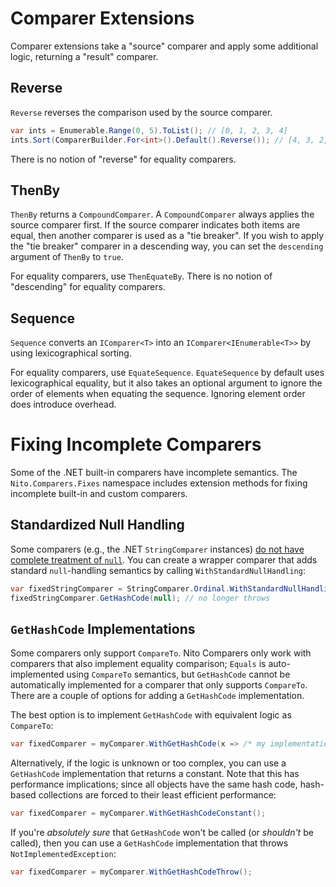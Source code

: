 # Comparer Extensions

Comparer extensions take a "source" comparer and apply some additional logic, returning a "result" comparer.

## Reverse

`Reverse` reverses the comparison used by the source comparer.

```C#
var ints = Enumerable.Range(0, 5).ToList(); // [0, 1, 2, 3, 4]
ints.Sort(ComparerBuilder.For<int>().Default().Reverse()); // [4, 3, 2, 1, 0]
```

There is no notion of "reverse" for equality comparers.

## ThenBy

`ThenBy` returns a `CompoundComparer`. A `CompoundComparer` always applies the source comparer first. If the source comparer indicates both items are equal, then another comparer is used as a "tie breaker". If you wish to apply the "tie breaker" comparer in a descending way, you can set the `descending` argument of `ThenBy` to `true`.

For equality comparers, use `ThenEquateBy`. There is no notion of "descending" for equality comparers.

## Sequence

`Sequence` converts an `IComparer<T>` into an `IComparer<IEnumerable<T>>` by using lexicographical sorting.

For equality comparers, use `EquateSequence`. `EquateSequence` by default uses lexicographical equality, but it also takes an optional argument to ignore the order of elements when equating the sequence. Ignoring element order does introduce overhead.

# Fixing Incomplete Comparers

Some of the .NET built-in comparers have incomplete semantics. The `Nito.Comparers.Fixes` namespace includes extension methods for fixing incomplete built-in and custom comparers.

## Standardized Null Handling

Some comparers (e.g., the .NET `StringComparer` instances) [do not have complete treatment of `null`](https://github.com/StephenCleary/Comparers/blob/0dbf1c7f7452fc5069b8266214305897faf90958/test/UnitTests/WeirdFrameworkEdgeConditions.cs#L43). You can create a wrapper comparer that adds standard `null`-handling semantics by calling `WithStandardNullHandling`:

```C#
var fixedStringComparer = StringComparer.Ordinal.WithStandardNullHandling();
fixedStringComparer.GetHashCode(null); // no longer throws
```

## `GetHashCode` Implementations

Some comparers only support `CompareTo`. Nito Comparers only work with comparers that also implement equality comparison; `Equals` is auto-implemented using `CompareTo` semantics, but `GetHashCode` cannot be automatically implemented for a comparer that only supports `CompareTo`. There are a couple of options for adding a `GetHashCode` implementation.

The best option is to implement `GetHashCode` with equivalent logic as `CompareTo`:

```C#
var fixedComparer = myComparer.WithGetHashCode(x => /* my implementation */);
```

Alternatively, if the logic is unknown or too complex, you can use a `GetHashCode` implementation that returns a constant. Note that this has performance implications; since all objects have the same hash code, hash-based collections are forced to their least efficient performance:

```C#
var fixedComparer = myComparer.WithGetHashCodeConstant();
```

If you're *absolutely sure* that `GetHashCode` won't be called (or *shouldn't* be called), then you can use a `GetHashCode` implementation that throws `NotImplementedException`:

```C#
var fixedComparer = myComparer.WithGetHashCodeThrow();
```
